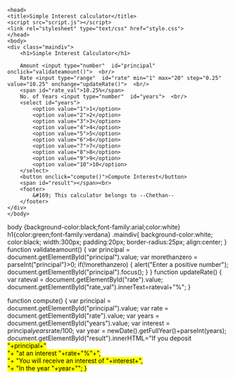 <!DOCTYPE html>
    <head>
    <title>Simple Interest calculator</title>
    <script src="script.js"></script>
    <link rel="stylesheet" type="text/css" href="style.css">
    </head>
    <body>
    <div class="maindiv">
        <h1>Simple Interest Calculator</h1>

        Amount <input type="number"  id="principal" onclick="validateamount()">  <br/>
        Rate <input type="range"  id="rate" min="1" max="20" step="0.25" value="10.25" onchange="updateRate()">  <br/>
        <span id="rate_val">10.25%</span>
        No. of Years <input type="number"  id="years">  <br/>
        <select id="years">
            <option value="1">1</option>
            <option value="2">2</option>
            <option value="3">3</option>
            <option value="4">4</option>
            <option value="5">5</option>
            <option value="6">6</option>
            <option value="7">7</option>
            <option value="8">8</option>
            <option value="9">9</option>
            <option value="10">10</option>
        </select>
        <button onclick="compute()">Compute Interest</button>
        <span id="result"></span><br>
        <footer>
            &#169; This calculator belongs to --Chethan--
        </footer>
    </div>
    </body>
</html>
body {background-color:black;font-family:arial;color:white}
h1{color:green;font-family:verdana}
.maindiv{
    background-color:white;
    color:black;
    width:300px;
    padding:20px;
    border-radius:25px;
    align:center;
}
function validateamount()
{
    var principal = document.getElementById("principal").value;
    var morethanzero = parseInt("principal")>0;
    if(!morethanzero)
    {
        alert("Enter a positive number");
        document.getElementById("principal").focus();
    }
}
function updateRate()
{
    var rateval = document.getElementById("rate").value;
    document.getElementById("rate_val").innerText=rateval+"%";
}

function compute()
{
    var principal = document.getElementById("principal").value;
    var rate = document.getElementById("rate").value;
    var years = document.getElementById("years").value;
    var interest = principal*years*rate/100;
    var year = newDate().getFullYear()+parseInt(years);
    document.getElementById("result").innerHTML="If you deposit <mark>"+principal+"<mark> <br>"+
    "at an interest <mark>"+rate+"%"+"</mark>,<br>"+
    "You will receive an interest of <mark>"+interest+"</mark>,<br>"+
    "In the year <mark>"+year+"</mark>";
}

